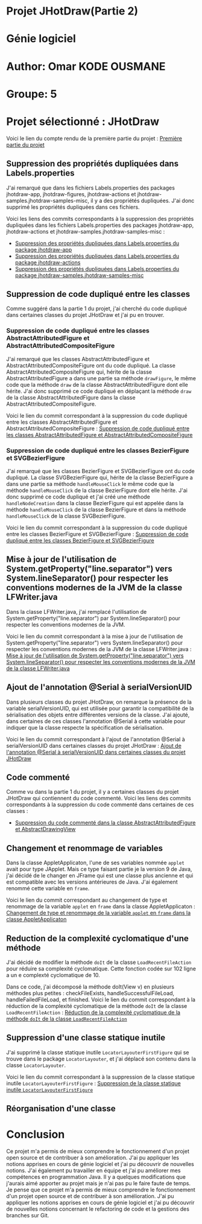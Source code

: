 # Projet JHotDraw(Partie 2)

# Génie logiciel

# Author: Omar KODE OUSMANE
# Groupe: 5

# Projet sélectionné : JHotDraw 

Voici le lien du compte rendu de la première partie du projet : [Première partie du projet](<Rapport Partie 1>)

## Suppression des propriétés dupliquées dans Labels.properties
J'ai remarqué que dans les fichiers Labels.properties des packages jhotdraw-app, jhotdraw-figures, jhotdraw-actions et jhotdraw-samples.jhotdraw-samples-misc, il y a des propriétés dupliquées. J'ai donc supprimé les propriétés dupliquées dans ces fichiers.

Voici les liens des commits correspondants à la suppression des propriétés dupliquées dans les fichiers Labels.properties des packages jhotdraw-app, jhotdraw-actions et jhotdraw-samples.jhotdraw-samples-misc :

- [Suppression des propriétés dupliquées dans Labels.properties du package jhotdraw-app](https://github.com/omar202002/jhotdraw/commit/13afdaea6174bdd47a1fd53f0a0f435b0b714acf)
- [Suppression des propriétés dupliquées dans Labels.properties du package jhotdraw-actions](https://github.com/omar202002/jhotdraw/commit/660af2dae1ba0bd62ade3d775963b2cdfaa0551f)
- [Suppression des propriétés dupliquées dans Labels.properties du package jhotdraw-samples.jhotdraw-samples-misc](https://github.com/omar202002/jhotdraw/commit/c5e3dc9b2252e07580a89a866383c78dec41d3a8)

## Suppression de code dupliqué entre les classes
Comme suggéré dans la partie 1 du projet, j'ai cherché du code dupliqué dans certaines classes du projet JHotDraw et j'ai pu en trouver. 
### Suppression de code dupliqué entre les classes AbstractAttributedFigure et AbstractAttributedCompositeFigure
J'ai remarqué que les classes AbstractAttributedFigure et AbstractAttributedCompositeFigure ont du code dupliqué. La classe AbstractAttributedCompositeFigure qui, hérite de la classe AbstractAttributedFigure a dans une partie sa méthode `drawFigure`, le même code que la méthode `draw` de la classe AbstractAttributedFigure dont elle hérite. J'ai donc supprimé ce code dupliqué en déplaçant la méthode `draw` de la classe AbstractAttributedFigure dans la classe AbstractAttributedCompositeFigure.

Voici le lien du commit correspondant à la suppression du code dupliqué entre les classes AbstractAttributedFigure et AbstractAttributedCompositeFigure : [Suppression de code dupliqué entre les classes AbstractAttributedFigure et AbstractAttributedCompositeFigure](https://github.com/omar202002/jhotdraw/commit/48ee54fcc9e3539ebd51178006a82014a14c1dfc)

### Suppression de code dupliqué entre les classes BezierFigure et SVGBezierFigure
J'ai remarqué que les classes BezierFigure et SVGBezierFigure ont du code dupliqué. La classe SVGBezierFigure qui, hérite de la classe BezierFigure a dans une partie sa méthode `handleMouseClick` le même code que la méthode `handleMouseClick` de la classe BezierFigure dont elle hérite. J'ai donc supprimé ce code dupliqué et j'ai créé une méthode `handleNodeCreation` dans la classe BezierFigure qui est appelée dans la méthode `handleMouseClick` de la classe BezierFigure et dans la méthode `handleMouseClick` de la classe SVGBezierFigure.

Voici le lien du commit correspondant à la suppression du code dupliqué entre les classes BezierFigure et SVGBezierFigure : [Suppression de code dupliqué entre les classes BezierFigure et SVGBezierFigure](https://github.com/omar202002/jhotdraw/commit/0867a23ebc60739bbac53b0f2f357901cefe77e7)

## Mise à jour de l'utilisation de System.getProperty("line.separator") vers System.lineSeparator() pour respecter les conventions modernes de la JVM de la classe LFWriter.java
Dans la classe LFWriter.java, j'ai remplacé l'utilisation de System.getProperty("line.separator") par System.lineSeparator() pour respecter les conventions modernes de la JVM.

Voici le lien du commit correspondant à la mise à jour de l'utilisation de System.getProperty("line.separator") vers System.lineSeparator() pour respecter les conventions modernes de la JVM de la classe LFWriter.java : [Mise à jour de l'utilisation de System.getProperty("line.separator") vers System.lineSeparator() pour respecter les conventions modernes de la JVM de la classe LFWriter.java](https://github.com/omar202002/jhotdraw/commit/ab3b32b7fba6b9fffef0db4076bfe05790c808d3)

## Ajout de l'annotation @Serial à serialVersionUID
Dans plusieurs classes du projet JHotDraw, on remarque la présence de la variable serialVersionUID, qui est utilisée pour garantir la compatibilité de la sérialisation des objets entre différentes versions de la classe. J'ai ajouté, dans certaines de ces classes l'annotation @Serial à cette variable pour indiquer que la classe respecte la spécification de sérialisation.

Voici le lien du commit correspondant à l'ajout de l'annotation @Serial à serialVersionUID dans certaines classes du projet JHotDraw : [Ajout de l'annotation @Serial à serialVersionUID dans certaines classes du projet JHotDraw](https://github.com/omar202002/jhotdraw/commit/1d0309b44b5adc5e1afe4fce28da54c50bcff785)

## Code commenté
Comme vu dans la partie 1 du projet, il y a certaines classes du projet JHotDraw qui contiennent du code commenté.
Voici les liens des commits correspondants à la suppression du code commenté dans certaines de ces classes :
- [Suppression du code commenté dans la classe AbstractAttributedFigure et AbstractDrawingView](https://github.com/omar202002/jhotdraw/commit/e2db1fff8f41da6e5dc851c5e43dc07e6a33130a)

## Changement et renommage de variables
Dans la classe AppletApplicaton, l'une de ses variables nommée `applet` avait pour type JApplet. Mais ce type faisant partie je la version 9 de Java, j'ai décidé de le changer en JFrame qui est une classe plus ancienne et qui est compatible avec les versions antérieures de Java. J'ai également renommé cette variable en `frame`.

Voici le lien du commit correspondant au changement de type et renommage de la variable `applet` en `frame` dans la classe AppletApplicaton : [Changement de type et renommage de la variable `applet` en `frame` dans la classe AppletApplicaton](https://github.com/omar202002/jhotdraw/commit/b7174cb133aefecebd238ac930515cc0b6877135)

## Reduction de la complexité cyclomatique d'une méthode

J'ai décidé de modifier la méthode `doIt` de la classe `LoadRecentFileAction` pour réduire sa complexité cyclomatique. Cette fonction codée sur 102 ligne a un e complexté cyclomatique de 10.

Dans ce code, j'ai décomposé la méthode doIt(View v) en plusieurs méthodes plus petites : checkFileExists, handleSuccessfulFileLoad, handleFailedFileLoad, et finished.
Voici le lien du commit correspondant à la réduction de la complexité cyclomatique de la méthode `doIt` de la classe `LoadRecentFileAction` : [Réduction de la complexité cyclomatique de la méthode `doIt` de la classe `LoadRecentFileAction`](https://github.com/omar202002/jhotdraw/commit/9fefc5abccf3dcb951ccf129c8d2fc9dccec146f)

## Suppression d'une classe statique inutile

J'ai supprimé la classe statique inutile `LocatorLayouterFirstFigure` qui se trouve dans le package `LocatorLayouter`, et j'ai déplacé son contenu dans la classe `LocatorLayouter`.

Voici le lien du commit correspondant à la suppression de la classe statique inutile `LocatorLayouterFirstFigure` : [Suppression de la classe statique inutile `LocatorLayouterFirstFigure`](https://github.com/omar202002/jhotdraw/commit/f34f9900d96de9bf33f8e3dbdd2b9ef21ce2cbdb)

## Réorganisation d'une classe


# Conclusion

Ce projet m'a permis de mieux comprendre le fonctionnement d'un projet open source et de contribuer à son amélioration. J'ai pu appliquer les notions apprises en cours de génie logiciel et j'ai pu découvrir de nouvelles notions. J'ai également pu travailler en équipe et j'ai pu améliorer mes compétences en programmation Java.
Il y a quelques modifications que j'aurais aimé apporter au projet mais je n'ai pas pu le faire faute de temps. Je pense que ce projet m'a permis de mieux comprendre le fonctionnement d'un projet open source et de contribuer à son amélioration. J'ai pu appliquer les notions apprises en cours de génie logiciel et j'ai pu découvrir de nouvelles notions concernant le refactoring de code et la gestions des branches sur Git.